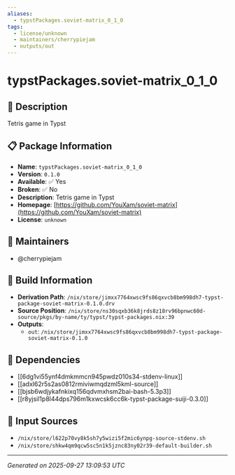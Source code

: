 ```yaml
---
aliases:
  - typstPackages.soviet-matrix_0_1_0
tags:
  - license/unknown
  - maintainers/cherrypiejam
  - outputs/out
---
```


# typstPackages.soviet-matrix_0_1_0

## 📝 Description

Tetris game in Typst

## 📋 Package Information

- **Name**: `typstPackages.soviet-matrix_0_1_0`
- **Version**: `0.1.0`
- **Available**: ✅ Yes
- **Broken**: ✅ No
- **Description**: Tetris game in Typst
- **Homepage**: [https://github.com/YouXam/soviet-matrix](https://github.com/YouXam/soviet-matrix)
- **License**: `unknown`
## 👥 Maintainers

- @cherrypiejam


## 🔧 Build Information

- **Derivation Path**: `/nix/store/jimxx7764xwsc9fs86qxvcb8bm998dh7-typst-package-soviet-matrix-0.1.0.drv`
- **Source Position**: `/nix/store/ns30sqxb36k8jrds8z18rv96bpnwc60d-source/pkgs/by-name/ty/typst/typst-packages.nix:39`
- **Outputs**:
  - `out`:  `/nix/store/jimxx7764xwsc9fs86qxvcb8bm998dh7-typst-package-soviet-matrix-0.1.0`

## 🔗 Dependencies

- [[6dg1vi55ynf4dmkmmcn945pwdz010s34-stdenv-linux]]
- [[adxl62r5s2as0812rmiviwmqdzml5kml-source]]
- [[bjsb6wdjykafnkixq156qdvmxhsm2bai-bash-5.3p3]]
- [[r8yjsil1p8l44dps796m1kxwcsk6cc6k-typst-package-suiji-0.3.0]]

## 📁 Input Sources

- `/nix/store/l622p70vy8k5sh7y5wizi5f2mic6ynpg-source-stdenv.sh`
- `/nix/store/shkw4qm9qcw5sc5n1k5jznc83ny02r39-default-builder.sh`

---
*Generated on 2025-09-27 13:09:53 UTC*
